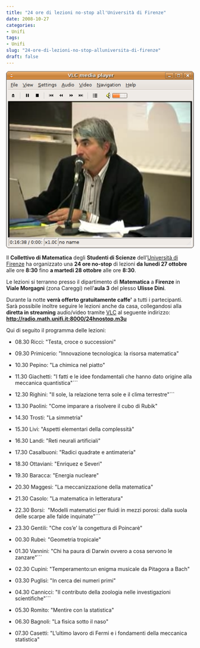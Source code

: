 ```yaml
---
title: "24 ore di lezioni no-stop all'Università di Firenze"
date: 2008-10-27
categories: 
- Unifi
tags: 
- Unifi
slug: "24-ore-di-lezioni-no-stop-alluniversita-di-firenze"
draft: false
---
```


[![vlc media player](screenshot-vlc-media-player.png)]()

Il **Collettivo di Matematica** degli **Studenti di Scienze**
dell’[Università di Firenze](http://www.unifi.it) ha organizzato una
**24 ore no-stop** di lezioni **da lunedi 27 ottobre** alle ore **8:30**
fino **a martedi 28 ottobre** alle ore **8:30**.

Le lezioni si terranno presso il dipartimento di **Matematica** a
**Firenze** in **Viale Morgagni** (zona Careggi) nell'**aula 3** del
plesso **Ulisse Dini**.

Durante la notte **verrà offerto gratuitamente caffe'** a tutti i
partecipanti. Sarà possibile inoltre seguire le lezioni anche da casa,
collegandosi alla **diretta in streaming** audio/video tramite
[VLC](http://www.videolan.org/) al seguente indirizzo:
**http://radio.math.unifi.it:8000/24hnostop.m3u**

Qui di seguito il programma delle lezioni:

- 08.30 Ricci: "Testa, croce o successioni"
- 09.30 Primicerio: "Innovazione tecnologica: la risorsa matematica"
- 10.30 Pepino: "La chimica nel piatto"
- 11.30 Giachetti: "I fatti e le idee fondamentali che hanno dato
origine alla meccanica quantistica"```

- 12.30 Righini: "Il sole, la relazione terra sole e il clima
terrestre"```

- 13.30 Paolini: "Come imparare a risolvere il cubo di Rubik"
- 14.30 Trosti: "La simmetria"
- 15.30 Livi: "Aspetti elementari della complessità"
- 16.30 Landi: "Reti neurali artificiali"
- 17.30 Casalbuoni: "Radici quadrate e antimateria"
- 18.30 Ottaviani: "Enriquez e Severi"
- 19.30 Baracca: "Energia nucleare"
- 20.30 Maggesi: "La meccanizzazione della matematica"
- 21.30 Casolo: "La matematica in letteratura"
- 22.30 Borsi:  "Modelli matematici per fluidi in mezzi porosi: dalla
suola delle scarpe alle falde inquinate"```

- 23.30 Gentili: "Che cos’e’ la congettura di Poincarè"
- 00.30 Rubei: "Geometria tropicale"
- 01.30 Vannini: "Chi ha paura di Darwin ovvero a cosa servono le
zanzare"```

- 02.30 Cupini: "Temperamento:un enigma musicale da Pitagora a Bach"
- 03.30 Puglisi: "In cerca dei numeri primi"
- 04.30 Cannicci: "Il contributo della zoologia nelle investigazioni
scientifiche"```

- 05.30 Romito: "Mentire con la statistica"
- 06.30 Bagnoli: "La fisica sotto il naso"
- 07.30 Casetti: "L’ultimo lavoro di Fermi e i fondamenti della
meccanica statistica"


